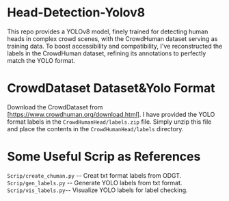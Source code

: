 # Head-Detection-Yolov8
This repo provides a YOLOv8 model, finely trained for detecting human heads in complex crowd scenes, with the CrowdHuman dataset serving as training data. To boost accessibility and compatibility, I've reconstructed the labels in the CrowdHuman dataset, refining its annotations to perfectly match the YOLO format. 


# CrowdDataset Dataset&Yolo Format
Download the CrowdDataset from [https://www.crowdhuman.org/download.html]. I have provided the YOLO format labels in the `CrowdHumanHead/labels.zip` file. Simply unzip this file and place the contents in the `CrowdHumanHead/labels` directory.

# Some Useful Scrip as References
`Scrip/create_chuman.py` -- Creat txt format labels from ODGT.
`Scrip/gen_labels.py` -- Generate YOLO labels from txt format.
`Scrip/vis_labels.py`-- Visualize YOLO labels for label checking.